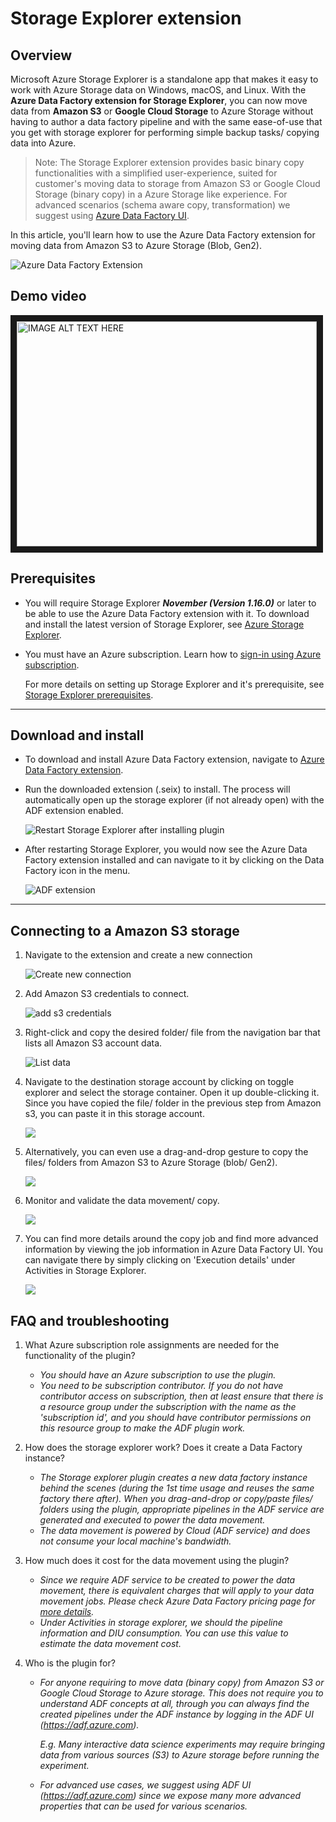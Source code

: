 # Storage Explorer extension 

## Overview

Microsoft Azure Storage Explorer is a standalone app that makes it easy to work with Azure Storage data on Windows, macOS, and Linux. With the **Azure Data Factory extension for Storage Explorer**, you can now move data from **Amazon S3** or **Google Cloud Storage** to Azure Storage without having to author a data factory pipeline and with the same ease-of-use that you get with storage explorer for performing simple backup tasks/ copying data into Azure. 

> Note: The Storage Explorer extension provides basic binary copy functionalities with a simplified user-experience, suited for customer's moving data to storage from Amazon S3 or Google Cloud Storage (binary copy) in a Azure Storage like experience. For advanced scenarios (schema aware copy, transformation) we suggest using [Azure Data Factory UI](https://adf.azure.com).

In this article, you'll learn how to use the Azure Data Factory extension for moving data from Amazon S3 to Azure Storage (Blob, Gen2).

![Azure Data Factory Extension](./images/3.jpg)

## Demo video
<a href="http://www.youtube.com/watch?feature=player_embedded&v=GacGa5T0flk
" target="_blank"><img src="http://img.youtube.com/vi/GacGa5T0flk/0.jpg" 
alt="IMAGE ALT TEXT HERE" width="480" height="360" border="10" /></a>

## Prerequisites

- You will require Storage Explorer ***November (Version 1.16.0)*** or later to be able to use the Azure Data Factory extension with it. To download and install the latest version of Storage Explorer, see [Azure Storage Explorer](https://www.storageexplorer.com/).

- You must have an Azure subscription. Learn how to [sign-in using Azure subscription](https://docs.microsoft.com/en-us/azure/vs-azure-tools-storage-manage-with-storage-explorer?tabs=windows#sign-in-to-azure ). 

  For more details on setting up Storage Explorer and it's prerequisite, see [Storage Explorer prerequisites](https://docs.microsoft.com/azure/vs-azure-tools-storage-manage-with-storage-explorer?tabs=windows#prerequisites).

---

## Download and install

- To download and install Azure Data Factory extension, navigate to [Azure Data Factory extension](https://go.microsoft.com/fwlink/?linkid=2147106). 

- Run the downloaded extension (.seix) to install. The process will automatically open up the storage explorer (if not already open) with the ADF extension enabled. 

  ![Restart Storage Explorer after installing plugin](./images/installed-extension-restart.png)

- After restarting Storage Explorer, you would now see the Azure Data Factory extension installed and can navigate to it by clicking on the Data Factory icon in the menu.

  ![ADF extension](./images/9.jpg)

---

## Connecting to a Amazon S3 storage

1. Navigate to the extension and create a new connection

   ![Create new connection](./images/create-new-connection.png)

2. Add Amazon S3 credentials to connect. 

   ![add s3 credentials](./images/3.jpg)

3. Right-click and copy the desired folder/ file from the navigation bar that lists all Amazon S3 account data. 

   ![List data](./images/4.jpg)

4. Navigate to the destination storage account by clicking on toggle explorer and select the storage container. Open it up double-clicking it. Since you have copied the file/ folder in the previous step from Amazon s3, you can paste it in this storage account. 

   ![](./images/5.jpg)

5. Alternatively, you can even use a drag-and-drop gesture to copy the files/ folders from Amazon S3 to Azure Storage (blob/ Gen2). 

   ![](./images/6.jpg)

6. Monitor and validate the data movement/ copy.  

   ![](./images/7.jpg)

7. You can find more details around the copy job and find more advanced information by viewing the job information in Azure Data Factory UI. You can navigate there by simply clicking on 'Execution details' under Activities in Storage Explorer.  

   ![](./images/8.jpg)

## FAQ and troubleshooting

1. What Azure subscription role assignments are needed for the functionality of the plugin?

   - *You should have an Azure subscription to use the plugin.* 
   - *You need to be subscription contributor. If you do not have contributor access on subscription, then at least ensure that there is a resource group under the subscription with the name as the 'subscription id', and you should have contributor permissions on this resource group to make the ADF plugin work.* 

2. How does the storage explorer work? Does it create a Data Factory instance?

   - *The Storage explorer plugin creates a new data factory instance behind the scenes (during the 1st time usage and reuses the same factory there after). When you drag-and-drop or copy/paste files/ folders using the plugin, appropriate pipelines in the ADF service are generated and executed to power the data movement.*
   - *The data movement is powered by Cloud (ADF service) and does not consume your local machine's bandwidth.*   

3. How much does it cost for the data movement using the plugin? 

   - *Since we require ADF service to be created to power the data movement, there is equivalent charges that will apply to your data movement jobs. Please check Azure Data Factory pricing page for [more details](https://azure.microsoft.com/pricing/details/data-factory/).* 
   - *Under Activities in storage explorer, we should the pipeline information and DIU consumption. You can use this value to estimate the data movement cost.* 

4. Who is the plugin for?

   - *For anyone requiring to move data (binary copy) from Amazon S3 or Google Cloud Storage to Azure storage. This does not require you to understand ADF concepts at all, through you can always find the created pipelines under the ADF instance by logging in the ADF UI (https://adf.azure.com).*  

     *E.g. Many interactive data science experiments may require bringing data from various sources (S3) to Azure storage before running the experiment.* 

   - *For advanced use cases, we suggest using ADF UI (https://adf.azure.com) since we expose many more advanced properties that can be used for various scenarios.* 
